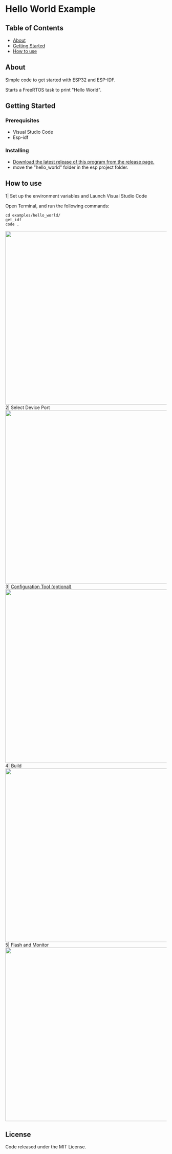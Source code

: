 # Hello World Example

## Table of Contents

- [About](#about)
- [Getting Started](#getting_started)
- [How to use](#usage)

## About <a name = "about"></a>

Simple code to get started with ESP32 and ESP-IDF.

Starts a FreeRTOS task to print "Hello World".


## Getting Started <a name = "getting_started"></a>

### Prerequisites

- Visual Studio Code
- Esp-idf


### Installing

- [Download the latest release of this program from the release page.](https://github.com/mectho/esp32/releases)
- move the "hello_world" folder in the esp project folder.

## How to use <a name = "usage"></a>
1| Set up the environment variables and Launch Visual Studio Code 

Open Terminal, and run the following commands:

```
cd examples/hello_world/
get_idf
code .
```

<img width="960" height="540" src="https://github.com/mectho/gitImages/blob/main/esp32/helloworld_photo/Console.png"/>
2| Select Device Port

<img width="960" height="540" src="https://github.com/mectho/gitImages/blob/main/esp32/helloworld_photo/DevicePort.png"/>
3| <a href="https://docs.espressif.com/projects/esp-idf/en/latest/esp32/api-reference/kconfig.html">Configuration Tool (optional)</a> 

<img width="960" height="540" src="https://github.com/mectho/gitImages/blob/main/esp32/helloworld_photo/ConfigurationTool.png"/>
4| Build

<img width="960" height="540" src="https://github.com/mectho/gitImages/blob/main/esp32/helloworld_photo/Build.png"/>
5| Flash and Monitor

<img width="960" height="540" src="https://github.com/mectho/gitImages/blob/main/esp32/helloworld_photo/FlashMonitor.png"/>

## License

Code released under the MIT License.
